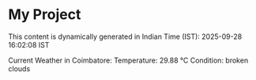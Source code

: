 # My Project

This content is dynamically generated in Indian Time (IST): 2025-09-28 16:02:08 IST


Current Weather in Coimbatore:
Temperature: 29.88 °C
Condition: broken clouds
